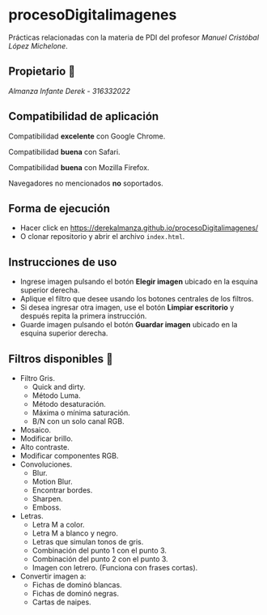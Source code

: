 # procesoDigitalimagenes
Prácticas relacionadas con la materia de PDI del profesor *Manuel Cristóbal López Michelone*.

## Propietario 👤
*Almanza Infante Derek* - *316332022*

## Compatibilidad de aplicación
Compatibilidad **excelente** con Google Chrome.

Compatibilidad **buena** con Safari.

Compatibilidad **buena** con Mozilla Firefox.

Navegadores no mencionados **no** soportados.

## Forma de ejecución
* Hacer click en https://derekalmanza.github.io/procesoDigitalimagenes/
* O clonar repositorio y abrir el archivo `index.html`.

## Instrucciones de uso
* Ingrese imagen pulsando el botón **Elegir imagen** ubicado en la esquina superior derecha.
* Aplique el filtro que desee usando los botones centrales de los filtros.
* Si desea ingresar otra imagen, use el botón **Limpiar escritorio** y después repita la primera instrucción.
* Guarde imagen pulsando el botón **Guardar imagen** ubicado en la esquina superior derecha.

## Filtros disponibles 🌅
* Filtro Gris.
    * Quick and dirty.
    * Método Luma.
    * Método desaturación.
    * Máxima o mínima saturación.
    * B/N con un solo canal RGB.
* Mosaico.
* Modificar brillo.
* Alto contraste.
* Modificar componentes RGB.
* Convoluciones.
    * Blur.
    * Motion Blur.
    * Encontrar bordes.
    * Sharpen.
    * Emboss. 
* Letras.
    * Letra M a color.
    * Letra M a blanco y negro.
    * Letras que simulan tonos de gris.
    * Combinación del punto 1 con el punto 3.
    * Combinación del punto 2 con el punto 3.
    * Imagen con letrero. (Funciona con frases cortas).
* Convertir imagen a:
    * Fichas de dominó blancas.
    * Fichas de dominó negras.
    * Cartas de naipes.

